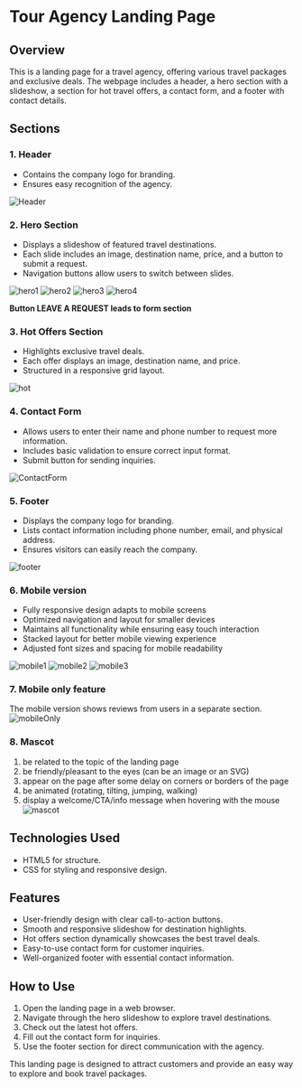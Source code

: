 # Tour Agency Landing Page

## Overview

This is a landing page for a travel agency, offering various travel packages and exclusive deals. The webpage includes a header, a hero section with a slideshow, a section for hot travel offers, a contact form, and a footer with contact details.

## Sections

### 1. Header

- Contains the company logo for branding.
- Ensures easy recognition of the agency.

![Header](screens/header.png)

### 2. Hero Section

- Displays a slideshow of featured travel destinations.
- Each slide includes an image, destination name, price, and a button to submit a request.
- Navigation buttons allow users to switch between slides.

![hero1](screens/hero1.png)
![hero2](screens/hero2.png)
![hero3](screens/hero3.png)
![hero4](screens/hero4.png)

**Button LEAVE A REQUEST leads to form section**

### 3. Hot Offers Section

- Highlights exclusive travel deals.
- Each offer displays an image, destination name, and price.
- Structured in a responsive grid layout.

![hot](screens/hotOffers.png)

### 4. Contact Form

- Allows users to enter their name and phone number to request more information.
- Includes basic validation to ensure correct input format.
- Submit button for sending inquiries.

![ContactForm](screens/form.png)

### 5. Footer

- Displays the company logo for branding.
- Lists contact information including phone number, email, and physical address.
- Ensures visitors can easily reach the company.

![footer](screens/footer.png)

### 6. Mobile version

- Fully responsive design adapts to mobile screens
- Optimized navigation and layout for smaller devices
- Maintains all functionality while ensuring easy touch interaction
- Stacked layout for better mobile viewing experience
- Adjusted font sizes and spacing for mobile readability

![mobile1](screens/mobile1.png)
![mobile2](screens/mobile2.png)
![mobile3](screens/mobile3.png)

### 7. Mobile only feature

The mobile version shows reviews from users in a separate section.
![mobileOnly](screens/mobileOnly.png)

### 8. Mascot

1. be related to the topic of the landing page
2. be friendly/pleasant to the eyes (can be an image or an SVG)
3. appear on the page after some delay on corners or borders of the page
4. be animated (rotating, tilting, jumping, walking)
5. display a welcome/CTA/info message when hovering with the mouse
   ![mascot](screens/mascot.png)

## Technologies Used

- HTML5 for structure.
- CSS for styling and responsive design.

## Features

- User-friendly design with clear call-to-action buttons.
- Smooth and responsive slideshow for destination highlights.
- Hot offers section dynamically showcases the best travel deals.
- Easy-to-use contact form for customer inquiries.
- Well-organized footer with essential contact information.

## How to Use

1. Open the landing page in a web browser.
2. Navigate through the hero slideshow to explore travel destinations.
3. Check out the latest hot offers.
4. Fill out the contact form for inquiries.
5. Use the footer section for direct communication with the agency.

This landing page is designed to attract customers and provide an easy way to explore and book travel packages.
